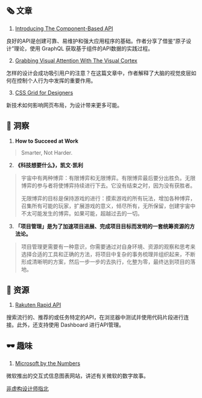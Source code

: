 ##  🗞 文章

1. [Introducing The Component-Based API](https://www.smashingmagazine.com/2019/01/introducing-component-based-api/)

良好的API是创建可靠、易维护和强大应用程序的基础。作者分享了借鉴“原子设计”理论，使用 GraphQL 获取基于组件的API数据的实践过程。

2. [Grabbing Visual Attention With The Visual Cortex](https://www.smashingmagazine.com/2019/01/grabbing-visual-attention-with-the-visual-cortex/)

怎样的设计会成功吸引用户的注意？在这篇文章中，作者解释了大脑的视觉皮层如何在控制个人行为中发挥的重要作用。

3. [CSS Grid for Designers](https://open.nytimes.com/css-grid-for-designers-f74a883b98f5)

新技术如何影响网页布局，为设计带来更多可能。

## 💬 洞察

1. **How to Succeed at Work**

> Smarter, Not Harder.

2. **《科技想要什么》，凯文·凯利**

> 宇宙中有两种博弈：有限博弈和无限博弈。有限博弈最后要分出胜负。无限博弈的参与者将使博弈持续进行下去。它没有结束之时，因为没有获胜者。
>
> 无限博弈的目标是保持游戏的进行：摸索游戏的所有玩法，增加各种博弈，召集所有可能的玩家，扩展游戏的意义，倾尽所有，无所保留，创建宇宙中不太可能发生的博弈。如果可能，超越过去的一切。

3. **「项目管理」是为了加速项目进展、完成项目目标而发明的一套统筹资源的方法论。**

> 项目管理更需要有一种意识，你需要通过对自身环境、资源的观察和思考来选择合适的工具和正确的方法，将项目中复杂的事务梳理并组织起来，不断形成清晰明的方案，然后一步一步的去执行，化整为零，最终达到项目的落地。

## 💎 资源

1. [ Rakuten Rapid API](https://english.api.rakuten.net/)

搜索流行的、推荐的或任务特定的API，在浏览器中测试并使用代码片段进行连接。此外，还支持使用 Dashboard 进行API管理。

## 🕶 趣味

1. [Microsoft by the Numbers](https://news.microsoft.com/bythenumbers/en/homepage)

微软推出的交互式信息图表网站，讲述有关微软的数字故事。

[非虚构设计师指北](https://www.yuque.com/lynnete/design)